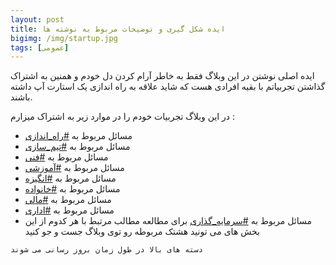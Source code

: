 ```yaml
---
layout: post
title: ایده شکل گیری و توضیحات مربوط به نوشته ها
bigimg: /img/startup.jpg
tags: [عمومی]
---
```


ایده اصلی نوشتن در این وبلاگ فقط به خاطر آرام کردن دل خودم و همنین به اشتراک گذاشتن تجربیاتم با بقیه افرادی هست که شاید علاقه به راه اندازی یک استارت آپ داشته باشند.

در این وبلاگ تجربیات خودم را در موارد زیر به اشتراک میزارم :

 - مسائل مربوط  به [#راه_اندازی](/tags/#راه_اندازی)
 - مسائل مربوط  به [#تیم_سازی](/tags/#تیم_سازی)
 - مسائل مربوط  به [#فنی](/tags/#فنی)
 - مسائل مربوط  به [#آموزشی](/tags/#آموزشی)
 - مسائل مربوط  به [#انگیزه](/tags/#انگیزه)
 - مسائل مربوط  به [#خانواده](/tags/#خانواده)
 - مسائل مربوط  به [#مالی](/tags/#مالی)
 - مسائل مربوط  به [#اداری](/tags/#اداری)
 - مسائل مربوط  به [#سرمایه_گذاری](/tags/#سرمایه_گذاری)
برای مطالعه مطالب مرتبط با هر کدوم از این بخش های می تونید هشتک مربوطه رو توی وبلاگ جست و جو کنید

```دسته های بالا در طول زمان بروز رسانی می شوند```
